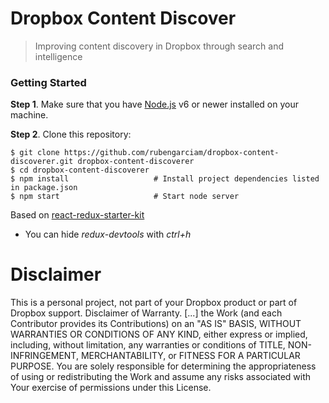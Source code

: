 # Dropbox Content Discover

> Improving content discovery in Dropbox through search and intelligence

### Getting Started

**Step 1**. Make sure that you have [Node.js](https://nodejs.org/) v6 or newer installed on your
machine.

**Step 2**. Clone this repository:

```shell
$ git clone https://github.com/rubengarciam/dropbox-content-discoverer.git dropbox-content-discoverer
$ cd dropbox-content-discoverer
$ npm install                   # Install project dependencies listed in package.json
$ npm start                     # Start node server
```

Based on [react-redux-starter-kit](https://github.com/rsilvestre/react-redux-starter-kit/tree/semantic-ui)

- You can hide _redux-devtools_ with _ctrl+h_

# Disclaimer

This is a personal project, not part of your Dropbox product or part of Dropbox support. Disclaimer of Warranty. [...] the Work (and each Contributor provides its Contributions) on an "AS IS" BASIS, WITHOUT WARRANTIES OR CONDITIONS OF ANY KIND, either express or implied, including, without limitation, any warranties or conditions of TITLE, NON-INFRINGEMENT, MERCHANTABILITY, or FITNESS FOR A PARTICULAR PURPOSE. You are solely responsible for determining the appropriateness of using or redistributing the Work and assume any risks associated with Your exercise of permissions under this License.
